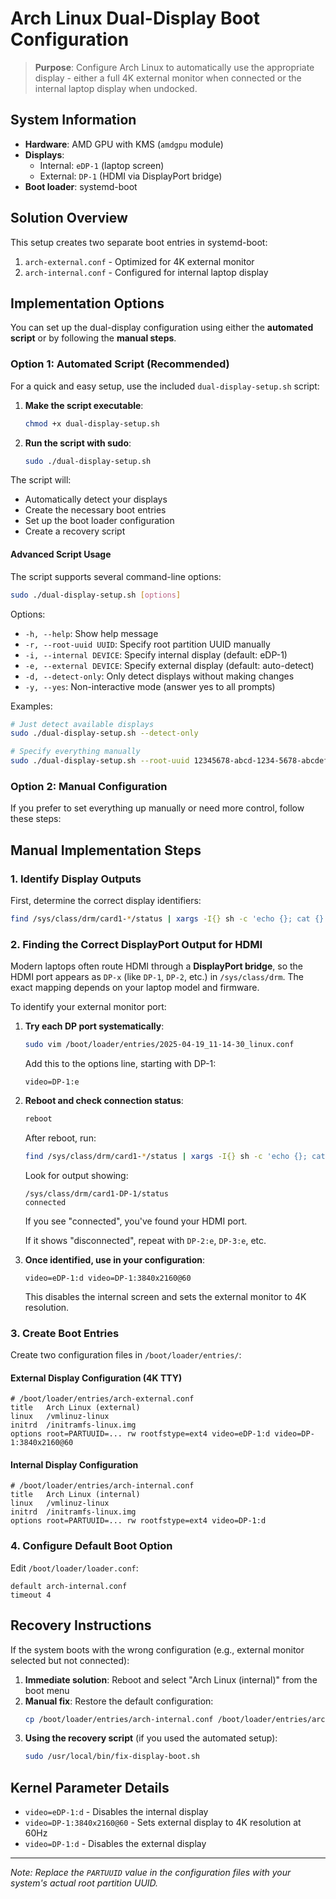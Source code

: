 # Arch Linux Dual-Display Boot Configuration

> **Purpose**: Configure Arch Linux to automatically use the appropriate display - either a full 4K external monitor when connected or the internal laptop display when undocked.

## System Information

- **Hardware**: AMD GPU with KMS (`amdgpu` module)
- **Displays**:
  - Internal: `eDP-1` (laptop screen)
  - External: `DP-1` (HDMI via DisplayPort bridge)
- **Boot loader**: systemd-boot

## Solution Overview

This setup creates two separate boot entries in systemd-boot:
1. `arch-external.conf` - Optimized for 4K external monitor
2. `arch-internal.conf` - Configured for internal laptop display

## Implementation Options

You can set up the dual-display configuration using either the **automated script** or by following the **manual steps**.

### Option 1: Automated Script (Recommended)

For a quick and easy setup, use the included `dual-display-setup.sh` script:

1. **Make the script executable**:
   ```bash
   chmod +x dual-display-setup.sh
   ```

2. **Run the script with sudo**:
   ```bash
   sudo ./dual-display-setup.sh
   ```

The script will:
- Automatically detect your displays
- Create the necessary boot entries
- Set up the boot loader configuration
- Create a recovery script

#### Advanced Script Usage

The script supports several command-line options:

```bash
sudo ./dual-display-setup.sh [options]
```

Options:
- `-h, --help`: Show help message
- `-r, --root-uuid UUID`: Specify root partition UUID manually
- `-i, --internal DEVICE`: Specify internal display (default: eDP-1)
- `-e, --external DEVICE`: Specify external display (default: auto-detect)
- `-d, --detect-only`: Only detect displays without making changes
- `-y, --yes`: Non-interactive mode (answer yes to all prompts)

Examples:
```bash
# Just detect available displays
sudo ./dual-display-setup.sh --detect-only

# Specify everything manually
sudo ./dual-display-setup.sh --root-uuid 12345678-abcd-1234-5678-abcdef123456 --internal eDP-1 --external DP-1
```

### Option 2: Manual Configuration

If you prefer to set everything up manually or need more control, follow these steps:

## Manual Implementation Steps

### 1. Identify Display Outputs

First, determine the correct display identifiers:

```bash
find /sys/class/drm/card1-*/status | xargs -I{} sh -c 'echo {}; cat {}'
```

### 2. Finding the Correct DisplayPort Output for HDMI

Modern laptops often route HDMI through a **DisplayPort bridge**, so the HDMI port appears as `DP-x` (like `DP-1`, `DP-2`, etc.) in `/sys/class/drm`. The exact mapping depends on your laptop model and firmware.

To identify your external monitor port:

1. **Try each DP port systematically**:
   ```bash
   sudo vim /boot/loader/entries/2025-04-19_11-14-30_linux.conf
   ```
   Add this to the options line, starting with DP-1:
   ```
   video=DP-1:e
   ```

2. **Reboot and check connection status**:
   ```bash
   reboot
   ```
   After reboot, run:
   ```bash
   find /sys/class/drm/card1-*/status | xargs -I{} sh -c 'echo {}; cat {}'
   ```
   Look for output showing:
   ```
   /sys/class/drm/card1-DP-1/status
   connected
   ```
   If you see "connected", you've found your HDMI port.
   
   If it shows "disconnected", repeat with `DP-2:e`, `DP-3:e`, etc.

3. **Once identified, use in your configuration**:
   ```
   video=eDP-1:d video=DP-1:3840x2160@60
   ```
   This disables the internal screen and sets the external monitor to 4K resolution.

### 3. Create Boot Entries

Create two configuration files in `/boot/loader/entries/`:

#### External Display Configuration (4K TTY)
```
# /boot/loader/entries/arch-external.conf
title   Arch Linux (external)
linux   /vmlinuz-linux
initrd  /initramfs-linux.img
options root=PARTUUID=... rw rootfstype=ext4 video=eDP-1:d video=DP-1:3840x2160@60
```

#### Internal Display Configuration
```
# /boot/loader/entries/arch-internal.conf
title   Arch Linux (internal)
linux   /vmlinuz-linux
initrd  /initramfs-linux.img
options root=PARTUUID=... rw rootfstype=ext4 video=DP-1:d
```

### 4. Configure Default Boot Option

Edit `/boot/loader/loader.conf`:

```
default arch-internal.conf
timeout 4
```

## Recovery Instructions

If the system boots with the wrong configuration (e.g., external monitor selected but not connected):

1. **Immediate solution**: Reboot and select "Arch Linux (internal)" from the boot menu
2. **Manual fix**: Restore the default configuration:
   ```bash
   cp /boot/loader/entries/arch-internal.conf /boot/loader/entries/arch.conf
   ```
3. **Using the recovery script** (if you used the automated setup):
   ```bash
   sudo /usr/local/bin/fix-display-boot.sh
   ```

## Kernel Parameter Details

- `video=eDP-1:d` - Disables the internal display
- `video=DP-1:3840x2160@60` - Sets external display to 4K resolution at 60Hz
- `video=DP-1:d` - Disables the external display

---

*Note: Replace the `PARTUUID` value in the configuration files with your system's actual root partition UUID.*